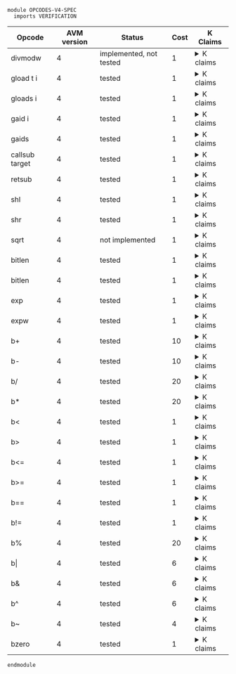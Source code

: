 ```k
module OPCODES-V4-SPEC
  imports VERIFICATION
```

<table>

<thead>
<tr><th> Opcode </th><th> AVM version </th><th> Status </th><th> Cost </th><th> K Claims </th></tr>
</thead>

<tbody>

<!----------------------------------------------------------------------------->

<tr><td> divmodw </td><td> 4 </td><td> implemented, not tested </td><td> 1 </td>
<td><details>
<summary>K claims</summary>

```k
//   claim <k> divmodw => . </k>
//         <stack> 3 : 3 : 9 : 6 : XS => 3 : 2 : 0 : 0 : XS </stack>
```
</details>
</td></tr>

<!----------------------------------------------------------------------------->

<tr><td> gload t i </td><td> 4 </td><td> tested </td><td> 1 </td>
<td><details>
<summary>K claims</summary>

```k
  claim <k> gload 0 3 => . </k>
        <stack> XS => 123 : XS </stack>
        <stacksize> S => S +Int 1 </stacksize>
        <currentTx> "2" </currentTx>
        <transactions>
          <transaction>
            <txID> "1" </txID>
            <groupID> "0" </groupID>
            <groupIdx> 0 </groupIdx>
            <typeEnum> @ appl </typeEnum>
            <txScratch> 3 |-> 123 </txScratch>
            ...
          </transaction>
          <transaction>
            <txID> "2" </txID>
            <groupID> "0" </groupID>
            <groupIdx> 1 </groupIdx>
            <typeEnum> @ appl </typeEnum>
            ...
          </transaction>
        </transactions>
        <groupSize> 2 </groupSize>
        <txnIndexMapGroup>
          <txnIndexMapGroupKey> "0" </txnIndexMapGroupKey>
          <txnIndexMapGroupValues> (0 |-> "1") (1 |-> "2") </txnIndexMapGroupValues>
        </txnIndexMapGroup>
    requires S <Int 1000
```
</details>
</td></tr>

<!----------------------------------------------------------------------------->

<tr><td> gloads i </td><td> 4 </td><td> tested </td><td> 1 </td>
<td><details>
<summary>K claims</summary>

```k
  claim <k> gloads 3 => . </k>
        <stack> 0 : XS => 123 : XS </stack>
        <stacksize> S </stacksize>
        <currentTx> "2" </currentTx>
        <transactions>
          <transaction>
            <txID> "1" </txID>
            <groupID> "0" </groupID>
            <groupIdx> 0 </groupIdx>
            <typeEnum> @ appl </typeEnum>
            <txScratch> 3 |-> 123 </txScratch>
            ...
          </transaction>
          <transaction>
            <txID> "2" </txID>
            <groupID> "0" </groupID>
            <groupIdx> 1 </groupIdx>
            <typeEnum> @ appl </typeEnum>
            ...
          </transaction>
        </transactions>
        <groupSize> 2 </groupSize>
        <txnIndexMapGroup>
          <txnIndexMapGroupKey> "0" </txnIndexMapGroupKey>
          <txnIndexMapGroupValues> (0 |-> "1") (1 |-> "2") </txnIndexMapGroupValues>
        </txnIndexMapGroup>
    requires S <Int 1000
```
</details>
</td></tr>

<!----------------------------------------------------------------------------->

<tr><td> gaid i </td><td> 4 </td><td> tested </td><td> 1 </td>
<td><details>
<summary>K claims</summary>

```k
  claim <k> gaid 0 => . </k>
        <stack> XS => 123 : XS </stack>
        <stacksize> S => S +Int 1 </stacksize>
        <currentTx> "2" </currentTx>
        <transactions>
          <transaction>
            <txID> "1" </txID>
            <groupID> "0" </groupID>
            <groupIdx> 0 </groupIdx>
            <typeEnum> @ appl </typeEnum>
            <txApplicationID> 123 </txApplicationID>
            <applicationID> 123 </applicationID>
            ...
          </transaction>
          <transaction>
            <txID> "2" </txID>
            <groupID> "0" </groupID>
            <groupIdx> 1 </groupIdx>
            <typeEnum> @ appl </typeEnum>
            ...
          </transaction>
        </transactions>
        <groupSize> 2 </groupSize>
        <txnIndexMap>
          <txnIndexMapGroup>
            <txnIndexMapGroupKey> "0" </txnIndexMapGroupKey>
            <txnIndexMapGroupValues> (0 |-> "1") (1 |-> "2") </txnIndexMapGroupValues>
          </txnIndexMapGroup>
        </txnIndexMap>
    requires S <Int 1000
```
</details>
</td></tr>

<!----------------------------------------------------------------------------->

<tr><td> gaids </td><td> 4 </td><td> tested </td><td> 1 </td>
<td><details>
<summary>K claims</summary>

```k
  claim <k> gaids => . </k>
        <stack> 0 : XS => 123 : XS </stack>
        <stacksize> S </stacksize>
        <currentTx> "2" </currentTx>
        <transactions>
          <transaction>
            <txID> "1" </txID>
            <groupID> "0" </groupID>
            <groupIdx> 0 </groupIdx>
            <typeEnum> @ appl </typeEnum>
            <txApplicationID> 123 </txApplicationID>
            <applicationID> 123 </applicationID>
            ...
          </transaction>
          <transaction>
            <txID> "2" </txID>
            <groupID> "0" </groupID>
            <groupIdx> 1 </groupIdx>
            <typeEnum> @ appl </typeEnum>
            ...
          </transaction>
        </transactions>
        <groupSize> 2 </groupSize>
        <txnIndexMap>
          <txnIndexMapGroup>
            <txnIndexMapGroupKey> "0" </txnIndexMapGroupKey>
            <txnIndexMapGroupValues> (0 |-> "1") (1 |-> "2") </txnIndexMapGroupValues>
          </txnIndexMapGroup>
        </txnIndexMap>
    requires S <Int 1000
```
</details>
</td></tr>

<!----------------------------------------------------------------------------->

<tr><td> callsub target </td><td> 4 </td><td> tested </td><td> 1 </td>
<td><details>
<summary>K claims</summary>

```k
  claim <k> callsub LABEL => . </k>
        <callStack> (.List => ListItem(CURRENT_PC +Int 1)) CS </callStack>
        <pc> CURRENT_PC:Int => JUMP_PC </pc>
        <labels> .Map[LABEL <- JUMP_PC] </labels>
        <jumped> _ => true </jumped>
    requires size(CS) <Int MAX_CALLSTACK_DEPTH
```
</details>
</td></tr>

<!----------------------------------------------------------------------------->

<tr><td> retsub </td><td> 4 </td><td> tested </td><td> 1 </td>
<td><details>
<summary>K claims</summary>

```k
  claim <k> retsub => . </k>
        <callStack> (ListItem(RET_PC) => .List) _ </callStack>
        <pc> _ => RET_PC </pc>
        <jumped> _ => true </jumped>
```
</details>
</td></tr>

<!----------------------------------------------------------------------------->

<tr><td> shl </td><td> 4 </td><td> tested </td><td> 1 </td>
<td><details>
<summary>K claims</summary>

```k
  claim <k> shl => . </k>
        <stack> 5 : 1 : XS => 32 : XS </stack>
        <stacksize> S => S -Int 1 </stacksize>

  claim <k> shl => . </k>
        <stack> 1 : (2 ^Int 63) : XS => 0 : XS </stack>
        <stacksize> S => S -Int 1 </stacksize>
```
</details>
</td></tr>

<!----------------------------------------------------------------------------->

<tr><td> shr </td><td> 4 </td><td> tested </td><td> 1 </td>
<td><details>
<summary>K claims</summary>

```k
  claim <k> shr => . </k>
        <stack> 5 : 64 : XS => 2 : XS </stack>
        <stacksize> S => S -Int 1 </stacksize>

  claim <k> shr => . </k>
        <stack> 3 : 2 : XS => 0 : XS </stack>
        <stacksize> S => S -Int 1 </stacksize>
```
</details>
</td></tr>

<!----------------------------------------------------------------------------->

<tr><td> sqrt </td><td> 4 </td><td> not implemented </td><td> 1 </td>
<td><details>
<summary>K claims</summary>

```k
//   claim <k> sqrt => . </k>
//         <stack> 15 : XS => 3 : XS </stack>
```
</details>
</td></tr>

<!----------------------------------------------------------------------------->

<tr><td> bitlen </td><td> 4 </td><td> tested </td><td> 1 </td>
<td><details>
<summary>K claims</summary>

```k
  claim <k> bitlen => . </k>
        <stack> 8 : XS => 4 : XS </stack>
```
</details>
</td></tr>

<!----------------------------------------------------------------------------->

<tr><td> bitlen </td><td> 4 </td><td> tested </td><td> 1 </td>
<td><details>
<summary>K claims</summary>

```k
  claim <k> bitlen => . </k>
        <stack> 8 : XS => 4 : XS </stack>

  claim <k> bitlen => . </k>
        <stack> 10 : XS => 4 : XS </stack>

  claim <k> bitlen => . </k>
        <stack> b"\x10" : XS => 5 : XS </stack>
```
</details>
</td></tr>

<!----------------------------------------------------------------------------->

<tr><td> exp </td><td> 4 </td><td> tested </td><td> 1 </td>
<td><details>
<summary>K claims</summary>

```k
  claim <k> exp => . </k>
        <stack> 5 : 3 : XS => 243 : XS </stack>
        <stacksize> S => S -Int 1 </stacksize>

  claim <k> exp => panic(INVALID_ARGUMENT) </k>
        <stack> 0 : 0 : _ </stack>

  claim <k> exp => panic(INT_OVERFLOW) </k>
        <stack> 100 : 2 : _ </stack>
```
</details>
</td></tr>

<!----------------------------------------------------------------------------->

<tr><td> expw </td><td> 4 </td><td> tested </td><td> 1 </td>
<td><details>
<summary>K claims</summary>

```k
  claim <k> expw => . </k>
        <stack> 5 : 3 : XS => 243 : 0 : XS </stack>

  claim <k> expw => . </k>
        <stack> 64 : 2 : XS => 0 : 1 : XS </stack>

  claim <k> expw => panic(INVALID_ARGUMENT) </k>
        <stack> 0 : 0 : _ </stack>

  claim <k> expw => panic(INT_OVERFLOW) </k>
        <stack> 150 : 2 : _ </stack>
```
</details>
</td></tr>

<!----------------------------------------------------------------------------->

<tr><td> b+ </td><td> 4 </td><td> tested </td><td> 10 </td>
<td><details>
<summary>K claims</summary>

```k
  claim <k> b+ => . </k>
        <stack> b"\x03" : b"\x04" : XS => b"\x07" : XS </stack>
        <stacksize> S => S -Int 1 </stacksize>

  // Are byte operations supposed to be able to overflow?
  claim <k> b+ => . </k>
        <stack> b"\x01\x00\x00\x00\x00\x00\x00\x00\x00" : b"\x04" : XS
            =>  b"\x01\x00\x00\x00\x00\x00\x00\x00\x04": XS
        </stack>
        <stacksize> S => S -Int 1 </stacksize>

  claim <k> b+ => panic(ILL_TYPED_STACK) </k>
        <stack> b"1" : 123 : _ </stack>
```
</details>
</td></tr>

<!----------------------------------------------------------------------------->

<tr><td> b- </td><td> 4 </td><td> tested </td><td> 10 </td>
<td><details>
<summary>K claims</summary>

```k
  claim <k> b- => . </k>
        <stack> b"\x03" : b"\x04" : XS => b"\x01" : XS </stack>
        <stacksize> S => S -Int 1 </stacksize>

  claim <k> b- => panic(INT_UNDERFLOW) </k>
        <stack> b"\x07" : b"\x04" : _ </stack>

  claim <k> b- => panic(ILL_TYPED_STACK) </k>
        <stack> b"1" : 123 : _ </stack>
```
</details>
</td></tr>

<!----------------------------------------------------------------------------->

<tr><td> b/ </td><td> 4 </td><td> tested </td><td> 20 </td>
<td><details>
<summary>K claims</summary>

```k
  claim <k> b/ => . </k>
        <stack> b"\x02" : b"\x08" : XS => b"\x04" : XS </stack>
        <stacksize> S => S -Int 1 </stacksize>

  claim <k> b/ => panic(DIV_BY_ZERO) </k>
        <stack> b"\x00" : b"\x04" : _ </stack>

  claim <k> b/ => panic(ILL_TYPED_STACK) </k>
        <stack> b"1" : 123 : _ </stack>
```
</details>
</td></tr>

<!----------------------------------------------------------------------------->

<tr><td> b* </td><td> 4 </td><td> tested </td><td> 20 </td>
<td><details>
<summary>K claims</summary>

```k
  claim <k> b* => . </k>
        <stack> b"\x03" : b"\x04" : XS => b"\x0c" : XS </stack>
        <stacksize> S => S -Int 1 </stacksize>

  // Are byte operations supposed to be able to overflow?
  claim <k> b* => . </k>
        <stack> b"\x02\x00\x00\x00\x00\x00" : b"\x02\x00\x00\x00" : XS
            =>  b"\x04\x00\x00\x00\x00\x00\x00\x00\x00": XS
        </stack>
        <stacksize> S => S -Int 1 </stacksize>

  claim <k> b* => panic(ILL_TYPED_STACK) </k>
        <stack> b"1" : 123 : _ </stack>
```
</details>
</td></tr>

<!----------------------------------------------------------------------------->

<tr><td> b< </td><td> 4 </td><td> tested </td><td> 1 </td>
<td><details>
<summary>K claims</summary>

```k
  claim <k> b< => . </k>
        <stack> b"\x10\x00" : b"\x01\x00" : XS => 1 : XS </stack>
        <stacksize> S => S -Int 1 </stacksize>

  claim <k> b< => . </k>
        <stack> b"\x10\x00" : b"\x10\x01" : XS => 0 : XS </stack>
        <stacksize> S => S -Int 1 </stacksize>

  claim <k> b< => . </k>
        <stack> b"\x10\x01" : b"\x10\x01" : XS => 0 : XS </stack>
        <stacksize> S => S -Int 1 </stacksize>

  claim <k> b< => panic(ILL_TYPED_STACK) </k>
        <stack> b"1" : 123 : _ </stack>
```
</details>
</td></tr>

<!----------------------------------------------------------------------------->

<tr><td> b> </td><td> 4 </td><td> tested </td><td> 1 </td>
<td><details>
<summary>K claims</summary>

```k
  claim <k> b> => . </k>
        <stack> b"\x10\x00" : b"\x01\x00" : XS => 0 : XS </stack>
        <stacksize> S => S -Int 1 </stacksize>

  claim <k> b> => . </k>
        <stack> b"\x10\x00" : b"\x10\x01" : XS => 1 : XS </stack>
        <stacksize> S => S -Int 1 </stacksize>

  claim <k> b> => . </k>
        <stack> b"\x10\x01" : b"\x10\x01" : XS => 0 : XS </stack>
        <stacksize> S => S -Int 1 </stacksize>

  claim <k> b> => panic(ILL_TYPED_STACK) </k>
        <stack> b"1" : 123 : _ </stack>
```
</details>
</td></tr>

<!----------------------------------------------------------------------------->

<tr><td> b<= </td><td> 4 </td><td> tested </td><td> 1 </td>
<td><details>
<summary>K claims</summary>

```k
  claim <k> b<= => . </k>
        <stack> b"\x10\x00" : b"\x01\x00" : XS => 1 : XS </stack>
        <stacksize> S => S -Int 1 </stacksize>

  claim <k> b<= => . </k>
        <stack> b"\x10\x00" : b"\x10\x01" : XS => 0 : XS </stack>
        <stacksize> S => S -Int 1 </stacksize>

  claim <k> b<= => . </k>
        <stack> b"\x10\x01" : b"\x10\x01" : XS => 1 : XS </stack>
        <stacksize> S => S -Int 1 </stacksize>

  claim <k> b<= => panic(ILL_TYPED_STACK) </k>
        <stack> b"1" : 123 : _ </stack>
```
</details>
</td></tr>

<!----------------------------------------------------------------------------->

<tr><td> b>= </td><td> 4 </td><td> tested </td><td> 1 </td>
<td><details>
<summary>K claims</summary>

```k
  claim <k> b>= => . </k>
        <stack> b"\x10\x00" : b"\x01\x00" : XS => 0 : XS </stack>
        <stacksize> S => S -Int 1 </stacksize>

  claim <k> b>= => . </k>
        <stack> b"\x10\x00" : b"\x10\x01" : XS => 1 : XS </stack>
        <stacksize> S => S -Int 1 </stacksize>

  claim <k> b>= => . </k>
        <stack> b"\x10\x01" : b"\x10\x01" : XS => 1 : XS </stack>
        <stacksize> S => S -Int 1 </stacksize>

  claim <k> b>= => panic(ILL_TYPED_STACK) </k>
        <stack> b"1" : 123 : _ </stack>
```
</details>
</td></tr>

<!----------------------------------------------------------------------------->

<tr><td> b== </td><td> 4 </td><td> tested </td><td> 1 </td>
<td><details>
<summary>K claims</summary>

```k
  claim <k> b== => . </k>
        <stack> b"abcd" : b"abcd" : XS => 1 : XS </stack>
        <stacksize> S => S -Int 1 </stacksize>

  claim <k> b== => . </k>
        <stack> b"abcd" : b"abcde" : XS => 0 : XS </stack>
        <stacksize> S => S -Int 1 </stacksize>

  claim <k> b== => panic(ILL_TYPED_STACK) </k>
        <stack> b"1" : 123 : _ </stack>
```
</details>
</td></tr>

<!----------------------------------------------------------------------------->

<tr><td> b!= </td><td> 4 </td><td> tested </td><td> 1 </td>
<td><details>
<summary>K claims</summary>

```k
  claim <k> b!= => . </k>
        <stack> b"abcd" : b"abcd" : XS => 0 : XS </stack>
        <stacksize> S => S -Int 1 </stacksize>

  claim <k> b!= => . </k>
        <stack> b"abcd" : b"abcde" : XS => 1 : XS </stack>
        <stacksize> S => S -Int 1 </stacksize>

  claim <k> b!= => panic(ILL_TYPED_STACK) </k>
        <stack> b"1" : 123 : _ </stack>
```
</details>
</td></tr>

<!----------------------------------------------------------------------------->

<tr><td> b% </td><td> 4 </td><td> tested </td><td> 20 </td>
<td><details>
<summary>K claims</summary>

```k
  claim <k> b% => . </k>
        <stack> b"\x02" : b"\x09" : XS => b"\x01" : XS </stack>
        <stacksize> S => S -Int 1 </stacksize>

  claim <k> b% => panic(DIV_BY_ZERO) </k>
        <stack> b"\x00" : b"\x09" : _ </stack>

  claim <k> b% => panic(ILL_TYPED_STACK) </k>
        <stack> b"1" : 123 : _ </stack>
```
</details>
</td></tr>

<!----------------------------------------------------------------------------->

<tr><td> b| </td><td> 4 </td><td> tested </td><td> 6 </td>
<td><details>
<summary>K claims</summary>

```k
  claim <k> b| => . </k>
        <stack> b"\x01\x01" : b"\x12" : XS => b"\x01\x13" : XS </stack>
        <stacksize> S => S -Int 1 </stacksize>

  claim <k> b| => panic(ILL_TYPED_STACK) </k>
        <stack> b"1" : 123 : _ </stack>
```
</details>
</td></tr>

<!----------------------------------------------------------------------------->

<tr><td> b& </td><td> 4 </td><td> tested </td><td> 6 </td>
<td><details>
<summary>K claims</summary>

```k
  claim <k> b& => . </k>
        <stack> b"\x01\x01" : b"\x13" : XS => b"\x00\x01" : XS </stack>
        <stacksize> S => S -Int 1 </stacksize>

  claim <k> b& => panic(ILL_TYPED_STACK) </k>
        <stack> b"1" : 123 : _ </stack>
```
</details>
</td></tr>

<!----------------------------------------------------------------------------->

<tr><td> b^ </td><td> 4 </td><td> tested </td><td> 6 </td>
<td><details>
<summary>K claims</summary>

```k
  claim <k> b^ => . </k>
        <stack> b"\x01\x01" : b"\x10\x01" : XS => b"\x11\x00" : XS </stack>
        <stacksize> S => S -Int 1 </stacksize>

  claim <k> b^ => panic(ILL_TYPED_STACK) </k>
        <stack> b"1" : 123 : _ </stack>
```
</details>
</td></tr>

<!----------------------------------------------------------------------------->

<tr><td> b~ </td><td> 4 </td><td> tested </td><td> 4 </td>
<td><details>
<summary>K claims</summary>

```k
  claim <k> b~ => . </k>
        <stack> b"\x01\x01" : XS => b"\xfe\xfe" : XS </stack>

  claim <k> b~ => panic(ILL_TYPED_STACK) </k>
        <stack> 123 : _ </stack>
```
</details>
</td></tr>

<!----------------------------------------------------------------------------->

<tr><td> bzero </td><td> 4 </td><td> tested </td><td> 1 </td>
<td><details>
<summary>K claims</summary>

```k
  claim <k> bzero => . </k>
        <stack> 7 : XS => b"\x00\x00\x00\x00\x00\x00\x00" : XS </stack>
```
</details>
</td></tr>

<!----------------------------------------------------------------------------->

</tbody>
</table>

```k
endmodule
```
